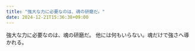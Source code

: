 ```yaml
---
title: "強大な力に必要なのは、魂の研磨だ。"
date: 2024-12-21T15:36:38+09:00
---
```

強大な力に必要なのは、魂の研磨だ。
他には何もいらない。魂だけで強さへ導かれる。
